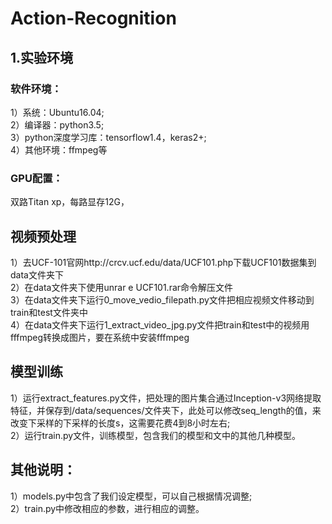 # Action-Recognition

## 1.实验环境

### 软件环境：
1）系统：Ubuntu16.04;<br>
2）编译器：python3.5;<br>
3）python深度学习库：tensorflow1.4，keras2+;<br>
4）其他环境：ffmpeg等<br>

### GPU配置：
双路Titan xp，每路显存12G，<br>

## 视频预处理
1）去UCF-101官网http://crcv.ucf.edu/data/UCF101.php下载UCF101数据集到data文件夹下<br>
2）在data文件夹下使用unrar e UCF101.rar命令解压文件<br>
3）在data文件夹下运行0_move_vedio_filepath.py文件把相应视频文件移动到train和test文件夹中<br>
4）在data文件夹下运行1_extract_video_jpg.py文件把train和test中的视频用fffmpeg转换成图片，要在系统中安装fffmpeg<br>


## 模型训练

1）运行extract_features.py文件，把处理的图片集合通过Inception-v3网络提取特征，并保存到/data/sequences/文件夹下，此处可以修改seq_length的值，来改变下采样的下采样的长度s，这需要花费4到8小时左右;<br>
2）运行train.py文件，训练模型，包含我们的模型和文中的其他几种模型。<br>

## 其他说明：
1）models.py中包含了我们设定模型，可以自己根据情况调整;<br>
2）train.py中修改相应的参数，进行相应的调整。<br>
